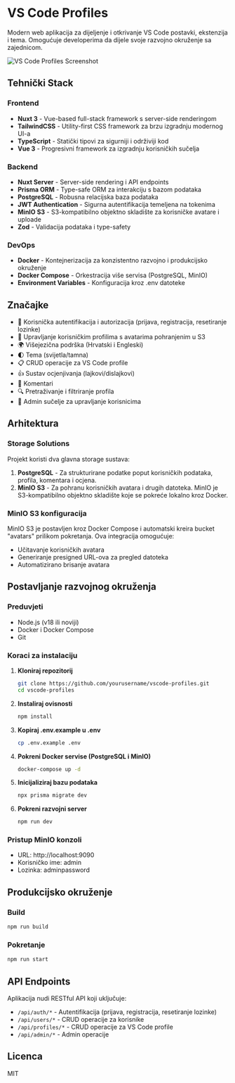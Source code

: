 # VS Code Profiles

Modern web aplikacija za dijeljenje i otkrivanje VS Code postavki, ekstenzija i tema. Omogućuje developerima da dijele svoje razvojno okruženje sa zajednicom.

![VS Code Profiles Screenshot](https://example.com/screenshot.png)

## Tehnički Stack

### Frontend

- **Nuxt 3** - Vue-based full-stack framework s server-side renderingom
- **TailwindCSS** - Utility-first CSS framework za brzu izgradnju modernog UI-a
- **TypeScript** - Statički tipovi za sigurniji i održiviji kod
- **Vue 3** - Progresivni framework za izgradnju korisničkih sučelja

### Backend

- **Nuxt Server** - Server-side rendering i API endpoints
- **Prisma ORM** - Type-safe ORM za interakciju s bazom podataka
- **PostgreSQL** - Robusna relacijska baza podataka
- **JWT Authentication** - Sigurna autentifikacija temeljena na tokenima
- **MinIO S3** - S3-kompatibilno objektno skladište za korisničke avatare i uploade
- **Zod** - Validacija podataka i type-safety

### DevOps

- **Docker** - Kontejnerizacija za konzistentno razvojno i produkcijsko okruženje
- **Docker Compose** - Orkestracija više servisa (PostgreSQL, MinIO)
- **Environment Variables** - Konfiguracija kroz .env datoteke

## Značajke

- 🔐 Korisnička autentifikacija i autorizacija (prijava, registracija, resetiranje lozinke)
- 👤 Upravljanje korisničkim profilima s avatarima pohranjenim u S3
- 🌍 Višejezična podrška (Hrvatski i Engleski)
- 🌓 Tema (svijetla/tamna)
- 📋 CRUD operacije za VS Code profile
- 👍 Sustav ocjenjivanja (lajkovi/dislajkovi)
- 💬 Komentari
- 🔍 Pretraživanje i filtriranje profila
- 👑 Admin sučelje za upravljanje korisnicima

## Arhitektura

### Storage Solutions

Projekt koristi dva glavna storage sustava:

1. **PostgreSQL** - Za strukturirane podatke poput korisničkih podataka, profila, komentara i ocjena.
2. **MinIO S3** - Za pohranu korisničkih avatara i drugih datoteka. MinIO je S3-kompatibilno objektno skladište koje se pokreće lokalno kroz Docker.

### MinIO S3 konfiguracija

MinIO S3 je postavljen kroz Docker Compose i automatski kreira bucket "avatars" prilikom pokretanja. Ova integracija omogućuje:

- Učitavanje korisničkih avatara
- Generiranje presigned URL-ova za pregled datoteka
- Automatizirano brisanje avatara

## Postavljanje razvojnog okruženja

### Preduvjeti

- Node.js (v18 ili noviji)
- Docker i Docker Compose
- Git

### Koraci za instalaciju

1. **Kloniraj repozitorij**

   ```bash
   git clone https://github.com/yourusername/vscode-profiles.git
   cd vscode-profiles
   ```

2. **Instaliraj ovisnosti**

   ```bash
   npm install
   ```

3. **Kopiraj .env.example u .env**

   ```bash
   cp .env.example .env
   ```

4. **Pokreni Docker servise (PostgreSQL i MinIO)**

   ```bash
   docker-compose up -d
   ```

5. **Inicijaliziraj bazu podataka**

   ```bash
   npx prisma migrate dev
   ```

6. **Pokreni razvojni server**
   ```bash
   npm run dev
   ```

### Pristup MinIO konzoli

- URL: http://localhost:9090
- Korisničko ime: admin
- Lozinka: adminpassword

## Produkcijsko okruženje

### Build

```bash
npm run build
```

### Pokretanje

```bash
npm run start
```

## API Endpoints

Aplikacija nudi RESTful API koji uključuje:

- `/api/auth/*` - Autentifikacija (prijava, registracija, resetiranje lozinke)
- `/api/users/*` - CRUD operacije za korisnike
- `/api/profiles/*` - CRUD operacije za VS Code profile
- `/api/admin/*` - Admin operacije

## Licenca

MIT
